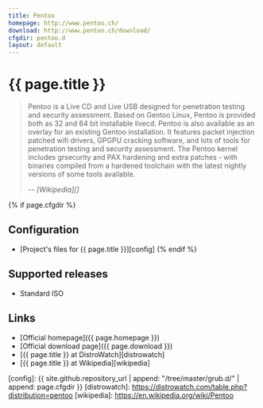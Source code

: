 ```yaml
---
title: Pentoo
homepage: http://www.pentoo.ch/
download: http://www.pentoo.ch/download/
cfgdir: pentoo.d
layout: default
---
```


# {{ page.title }}

> Pentoo is a Live CD and Live USB designed for penetration testing and security
> assessment. Based on Gentoo Linux, Pentoo is provided both as 32 and 64 bit
> installable livecd. Pentoo is also available as an overlay for an existing
> Gentoo installation. It features packet injection patched wifi drivers, GPGPU
> cracking software, and lots of tools for penetration testing and security
> assessment. The Pentoo kernel includes grsecurity and PAX hardening and extra
> patches - with binaries compiled from a hardened toolchain with the latest
> nightly versions of some tools available.
>
> -- <cite markdown="1">[Wikipedia][]</cite>


{% if page.cfgdir %}
## Configuration

- [Project's files for {{ page.title }}][config]
{% endif %}


## Supported releases

- Standard ISO


## Links

- [Official homepage]({{ page.homepage }})
- [Official download page]({{ page.download }})
- [{{ page.title }} at DistroWatch][distrowatch]
- [{{ page.title }} at Wikipedia][wikipedia]


[config]: {{ site.github.repository_url | append: "/tree/master/grub.d/" | append: page.cfgdir }}
[distrowatch]: https://distrowatch.com/table.php?distribution=pentoo
[wikipedia]: https://en.wikipedia.org/wiki/Pentoo

